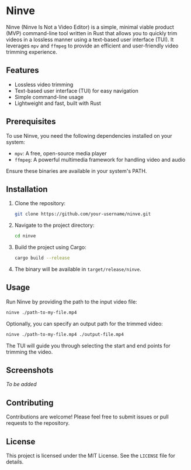 # Ninve

Ninve (Ninve Is Not a Video Editor) is a simple, minimal viable product (MVP) command-line tool written in Rust that allows you to quickly trim videos in a lossless manner using a text-based user interface (TUI). It leverages `mpv` and `ffmpeg` to provide an efficient and user-friendly video trimming experience.

## Features
- Lossless video trimming
- Text-based user interface (TUI) for easy navigation
- Simple command-line usage
- Lightweight and fast, built with Rust

## Prerequisites
To use Ninve, you need the following dependencies installed on your system:
- `mpv`: A free, open-source media player
- `ffmpeg`: A powerful multimedia framework for handling video and audio

Ensure these binaries are available in your system's PATH.

## Installation
1. Clone the repository:
   ```bash
   git clone https://github.com/your-username/ninve.git
   ```
2. Navigate to the project directory:
   ```bash
   cd ninve
   ```
3. Build the project using Cargo:
   ```bash
   cargo build --release
   ```
4. The binary will be available in `target/release/ninve`.

## Usage
Run Ninve by providing the path to the input video file:

```bash
ninve ./path-to-my-file.mp4
```

Optionally, you can specify an output path for the trimmed video:

```bash
ninve ./path-to-my-file.mp4 ./output-file.mp4
```

The TUI will guide you through selecting the start and end points for trimming the video.

## Screenshots
*To be added*

## Contributing
Contributions are welcome! Please feel free to submit issues or pull requests to the repository.

## License
This project is licensed under the MIT License. See the `LICENSE` file for details.
